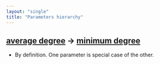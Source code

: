 ```yaml
---
layout: "single"
title: "Parameters hierarchy"
---
```

<!--this is a generated file-->

## [average degree](../X7CxTe) → [minimum degree](../NCg08F)
* By definition. One parameter is special case of the other.
